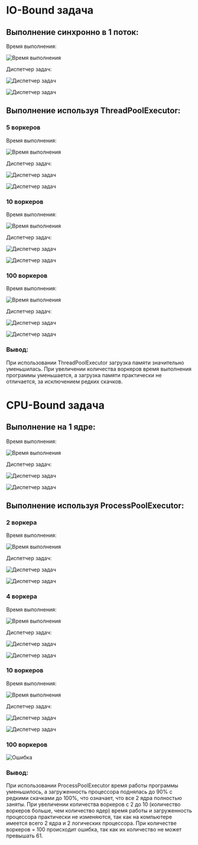 # IO-Bound задача
## Выполнение синхронно в 1 поток:
Время выполнения:

![Время выполнения](https://github.com/nicosare/multi-task-at-20/blob/%D0%93%D0%B0%D0%BB%D0%BA%D0%B8%D0%BD_%D0%94%D0%B0%D0%BD%D0%B8%D0%B8%D0%BB/screenshots/io_prof.png)

Диспетчер задач:


![Диспетчер задач](https://github.com/nicosare/multi-task-at-20/blob/%D0%93%D0%B0%D0%BB%D0%BA%D0%B8%D0%BD_%D0%94%D0%B0%D0%BD%D0%B8%D0%B8%D0%BB/screenshots/io_task1.png)

![Диспетчер задач](https://github.com/nicosare/multi-task-at-20/blob/%D0%93%D0%B0%D0%BB%D0%BA%D0%B8%D0%BD_%D0%94%D0%B0%D0%BD%D0%B8%D0%B8%D0%BB/screenshots/io_task2.png)


## Выполнение используя ThreadPoolExecutor:

### 5 воркеров

Время выполнения:

![Время выполнения](https://github.com/nicosare/multi-task-at-20/blob/%D0%93%D0%B0%D0%BB%D0%BA%D0%B8%D0%BD_%D0%94%D0%B0%D0%BD%D0%B8%D0%B8%D0%BB/screenshots/io_x5_prof.png)

Диспетчер задач:


![Диспетчер задач](https://github.com/nicosare/multi-task-at-20/blob/%D0%93%D0%B0%D0%BB%D0%BA%D0%B8%D0%BD_%D0%94%D0%B0%D0%BD%D0%B8%D0%B8%D0%BB/screenshots/io_x5_task1.png)

![Диспетчер задач](https://github.com/nicosare/multi-task-at-20/blob/%D0%93%D0%B0%D0%BB%D0%BA%D0%B8%D0%BD_%D0%94%D0%B0%D0%BD%D0%B8%D0%B8%D0%BB/screenshots/io_x5_task2.png)

### 10 воркеров

Время выполнения:

![Время выполнения](https://github.com/nicosare/multi-task-at-20/blob/%D0%93%D0%B0%D0%BB%D0%BA%D0%B8%D0%BD_%D0%94%D0%B0%D0%BD%D0%B8%D0%B8%D0%BB/screenshots/io_x10_prof.png)

Диспетчер задач:


![Диспетчер задач](https://github.com/nicosare/multi-task-at-20/blob/%D0%93%D0%B0%D0%BB%D0%BA%D0%B8%D0%BD_%D0%94%D0%B0%D0%BD%D0%B8%D0%B8%D0%BB/screenshots/io_x10_task1.png)

![Диспетчер задач](https://github.com/nicosare/multi-task-at-20/blob/%D0%93%D0%B0%D0%BB%D0%BA%D0%B8%D0%BD_%D0%94%D0%B0%D0%BD%D0%B8%D0%B8%D0%BB/screenshots/io_x10_task2.png)

### 100 воркеров

Время выполнения:

![Время выполнения](https://github.com/nicosare/multi-task-at-20/blob/%D0%93%D0%B0%D0%BB%D0%BA%D0%B8%D0%BD_%D0%94%D0%B0%D0%BD%D0%B8%D0%B8%D0%BB/screenshots/io_x100_prof.png)

Диспетчер задач:


![Диспетчер задач](https://github.com/nicosare/multi-task-at-20/blob/%D0%93%D0%B0%D0%BB%D0%BA%D0%B8%D0%BD_%D0%94%D0%B0%D0%BD%D0%B8%D0%B8%D0%BB/screenshots/io_x100_task1.png)

![Диспетчер задач](https://github.com/nicosare/multi-task-at-20/blob/%D0%93%D0%B0%D0%BB%D0%BA%D0%B8%D0%BD_%D0%94%D0%B0%D0%BD%D0%B8%D0%B8%D0%BB/screenshots/io_x100_task2.png)

### Вывод:

При использовании ThreadPoolExecutor загрузка памяти значительно уменьшилась.
При увеличении количества воркеров время выполнения программы уменьшается, а загрузка памяти практически не отличается, за исключением редких скачков. 

# CPU-Bound задача

## Выполнение на 1 ядре:

Время выполнения:

![Время выполнения](https://github.com/nicosare/multi-task-at-20/blob/%D0%93%D0%B0%D0%BB%D0%BA%D0%B8%D0%BD_%D0%94%D0%B0%D0%BD%D0%B8%D0%B8%D0%BB/screenshots/cpu_prof.png)

Диспетчер задач:


![Диспетчер задач](https://github.com/nicosare/multi-task-at-20/blob/%D0%93%D0%B0%D0%BB%D0%BA%D0%B8%D0%BD_%D0%94%D0%B0%D0%BD%D0%B8%D0%B8%D0%BB/screenshots/cpu_task1.png)

![Диспетчер задач](https://github.com/nicosare/multi-task-at-20/blob/%D0%93%D0%B0%D0%BB%D0%BA%D0%B8%D0%BD_%D0%94%D0%B0%D0%BD%D0%B8%D0%B8%D0%BB/screenshots/cpu_task2.png)


## Выполнение используя ProcessPoolExecutor:

### 2 воркера

Время выполнения:

![Время выполнения](https://github.com/nicosare/multi-task-at-20/blob/%D0%93%D0%B0%D0%BB%D0%BA%D0%B8%D0%BD_%D0%94%D0%B0%D0%BD%D0%B8%D0%B8%D0%BB/screenshots/cpu_x2_prof.png)

Диспетчер задач:


![Диспетчер задач](https://github.com/nicosare/multi-task-at-20/blob/%D0%93%D0%B0%D0%BB%D0%BA%D0%B8%D0%BD_%D0%94%D0%B0%D0%BD%D0%B8%D0%B8%D0%BB/screenshots/cpu_x2_task1.png)

![Диспетчер задач](https://github.com/nicosare/multi-task-at-20/blob/%D0%93%D0%B0%D0%BB%D0%BA%D0%B8%D0%BD_%D0%94%D0%B0%D0%BD%D0%B8%D0%B8%D0%BB/screenshots/cpu_x2_task2.png)

### 4 воркера

Время выполнения:

![Время выполнения](https://github.com/nicosare/multi-task-at-20/blob/%D0%93%D0%B0%D0%BB%D0%BA%D0%B8%D0%BD_%D0%94%D0%B0%D0%BD%D0%B8%D0%B8%D0%BB/screenshots/cpu_x4_prof.png)

Диспетчер задач:


![Диспетчер задач](https://github.com/nicosare/multi-task-at-20/blob/%D0%93%D0%B0%D0%BB%D0%BA%D0%B8%D0%BD_%D0%94%D0%B0%D0%BD%D0%B8%D0%B8%D0%BB/screenshots/cpu_x4_task1.png)

![Диспетчер задач](https://github.com/nicosare/multi-task-at-20/blob/%D0%93%D0%B0%D0%BB%D0%BA%D0%B8%D0%BD_%D0%94%D0%B0%D0%BD%D0%B8%D0%B8%D0%BB/screenshots/cpu_x4_task2.png)

### 10 воркеров

Время выполнения:

![Время выполнения](https://github.com/nicosare/multi-task-at-20/blob/%D0%93%D0%B0%D0%BB%D0%BA%D0%B8%D0%BD_%D0%94%D0%B0%D0%BD%D0%B8%D0%B8%D0%BB/screenshots/cpu_x10_prof.png)

Диспетчер задач:


![Диспетчер задач](https://github.com/nicosare/multi-task-at-20/blob/%D0%93%D0%B0%D0%BB%D0%BA%D0%B8%D0%BD_%D0%94%D0%B0%D0%BD%D0%B8%D0%B8%D0%BB/screenshots/cpu_x10_task1.png)

![Диспетчер задач](https://github.com/nicosare/multi-task-at-20/blob/%D0%93%D0%B0%D0%BB%D0%BA%D0%B8%D0%BD_%D0%94%D0%B0%D0%BD%D0%B8%D0%B8%D0%BB/screenshots/cpu_x10_task2.png)

### 100 воркеров

![Ошибка](https://github.com/nicosare/multi-task-at-20/blob/%D0%93%D0%B0%D0%BB%D0%BA%D0%B8%D0%BD_%D0%94%D0%B0%D0%BD%D0%B8%D0%B8%D0%BB/screenshots/cpu_x100_err.png)

### Вывод:

При использовании ProcessPoolExecutor время работы программы уменьшилось, а загруженность процессора поднялась до 90% с редкими скачками до 100%, что означает, что все 2 ядра полностью заняты.
При увеличении количества воркеров с 2 до 10 (количество воркеров больше, чем количество ядер) время работы и загруженность процессора практически не изменяются, так как на компьютере имеется всего 2 ядра и 2 логических процессора.
При количестве воркеров = 100 происходит ошибка, так как их количество не может превышать 61.
